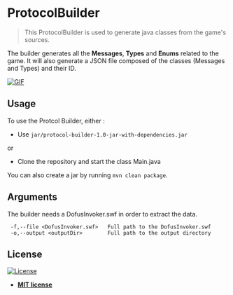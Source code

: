 # ProtocolBuilder

> This ProtocolBuilder is used to generate java classes from the game's sources.

The builder generates all the **Messages**, **Types** and **Enums** related to the game. It will also generate a JSON 
file composed of the classes (Messages and Types) and their ID. 

[![GIF](https://media.discordapp.net/attachments/481628413602299905/588810877923491874/gifProtocolBuilder.gif)]()


## Usage 

To use the Protcol Builder, either :

- Use `jar/protocol-builder-1.0-jar-with-dependencies.jar`

or 

- Clone the repository and start the class Main.java

You can also create a jar by running `mvn clean package`.

## Arguments

The builder needs a DofusInvoker.swf in order to extract the data.

```
 -f,--file <DofusInvoker.swf>   Full path to the DofusInvoker.swf
 -o,--output <outputDir>        Full path to the output directory
```

## License

[![License](http://img.shields.io/:license-mit-blue.svg?style=flat-square)](http://badges.mit-license.org)

- **[MIT license](http://opensource.org/licenses/mit-license.php)**